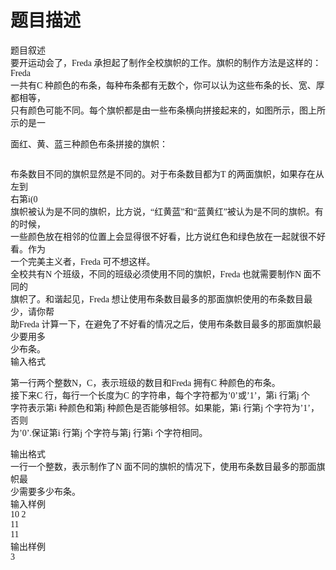 # 题目描述


<span style="font-family:&#39;Microsoft YaHei&#39;;font-size:14px;">题目叙述</span><br/>
<span style="font-family:&#39;Microsoft YaHei&#39;;font-size:14px;">要开运动会了，Freda 承担起了制作全校旗帜的工作。旗帜的制作方法是这样的：Freda</span><br/>
<span style="font-family:&#39;Microsoft YaHei&#39;;font-size:14px;">一共有C 种颜色的布条，每种布条都有无数个，你可以认为这些布条的长、宽、厚都相等，</span><br/>
<span style="font-family:&#39;Microsoft YaHei&#39;;font-size:14px;">只有颜色可能不同。每个旗帜都是由一些布条横向拼接起来的，如图所示，图上所示的是一</span><br/>
<p>
	<span style="font-family:&#39;Microsoft YaHei&#39;;font-size:14px;">面红、黄、蓝三种颜色布条拼接的旗帜：</span> 
</p>
<p>
	<img src="/upload/image/20120823/20120823172253_43808.png" alt=""/> 
</p>
<p>
	<span style="font-family:&#39;Microsoft YaHei&#39;;font-size:14px;">布条数目不同的旗帜显然是不同的。对于布条数目都为T 的两面旗帜，如果存在从左到</span><br/>
<span style="font-family:&#39;Microsoft YaHei&#39;;font-size:14px;">右第i(0<i<=n)个布条颜色不同，那么就认为这两面旗帜是不同的。旋转或翻转后才相同的< span=""><br/>
<span style="font-family:&#39;Microsoft YaHei&#39;;font-size:14px;">旗帜被认为是不同的旗帜，比方说，“红黄蓝”和“蓝黄红”被认为是不同的旗帜。有的时候，</span><br/>
<span style="font-family:&#39;Microsoft YaHei&#39;;font-size:14px;">一些颜色放在相邻的位置上会显得很不好看，比方说红色和绿色放在一起就很不好看。作为</span><br/>
<span style="font-family:&#39;Microsoft YaHei&#39;;font-size:14px;">一个完美主义者，Freda 可不想这样。</span><br/>
<span style="font-family:&#39;Microsoft YaHei&#39;;font-size:14px;">全校共有N 个班级，不同的班级必须使用不同的旗帜，Freda 也就需要制作N 面不同的</span><br/>
<span style="font-family:&#39;Microsoft YaHei&#39;;font-size:14px;">旗帜了。和谐起见，Freda 想让使用布条数目最多的那面旗帜使用的布条数目最少，请你帮</span><br/>
<span style="font-family:&#39;Microsoft YaHei&#39;;font-size:14px;">助Freda 计算一下，在避免了不好看的情况之后，使用布条数目最多的那面旗帜最少要用多</span><br/>
<span style="font-family:&#39;Microsoft YaHei&#39;;font-size:14px;">少布条。</span><br/>
<span style="font-family:&#39;Microsoft YaHei&#39;;font-size:14px;">输入格式</span> </i<=n)个布条颜色不同，那么就认为这两面旗帜是不同的。旋转或翻转后才相同的<></span>
</p>
<p>
	<span style="font-family:&#39;Microsoft YaHei&#39;;font-size:14px;">第一行两个整数N，C，表示班级的数目和Freda 拥有C 种颜色的布条。</span><br/>
<span style="font-family:&#39;Microsoft YaHei&#39;;font-size:14px;">接下来C 行，每行一个长度为C 的字符串，每个字符都为’0’或’1’，第i 行第j 个</span><br/>
<span style="font-family:&#39;Microsoft YaHei&#39;;font-size:14px;">字符表示第i 种颜色和第j 种颜色是否能够相邻。如果能，第i 行第j 个字符为’1’，否则</span><br/>
<span style="font-family:&#39;Microsoft YaHei&#39;;font-size:14px;">为’0’.保证第i 行第j 个字符与第j 行第i 个字符相同。</span>
</p>
<p>
	<span style="font-family:&#39;Microsoft YaHei&#39;;font-size:14px;">输出格式</span><br/>
<span style="font-family:&#39;Microsoft YaHei&#39;;font-size:14px;">一行一个整数，表示制作了N 面不同的旗帜的情况下，使用布条数目最多的那面旗帜最</span><br/>
<span style="font-family:&#39;Microsoft YaHei&#39;;font-size:14px;">少需要多少布条。</span><br/>
<span style="font-family:&#39;Microsoft YaHei&#39;;font-size:14px;">输入样例</span><br/>
<span style="font-family:&#39;Microsoft YaHei&#39;;font-size:14px;">10 2</span><br/>
<span style="font-family:&#39;Microsoft YaHei&#39;;font-size:14px;">11</span><br/>
<span style="font-family:&#39;Microsoft YaHei&#39;;font-size:14px;">11</span><br/>
<span style="font-family:&#39;Microsoft YaHei&#39;;font-size:14px;">输出样例</span><br/>
<span style="font-family:&#39;Microsoft YaHei&#39;;font-size:14px;">3</span><br/>
<span style="font-family:&#39;Microsoft YaHei&#39;;font-size:14px;"></span><span style="font-family:&#39;Microsoft YaHei&#39;;font-size:14px;"></span><span style="font-family:&#39;Microsoft YaHei&#39;;font-size:14px;"></span> 
</p>

